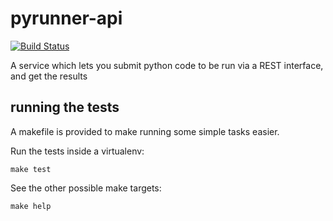 # pyrunner-api

[![Build Status](https://travis-ci.com/mjftw/pyrunner-api.svg?branch=master)](https://travis-ci.com/mjftw/pyrunner-api)

A service which lets you submit python code to be run via a REST interface, and get the results

## running the tests

A makefile is provided to make running some simple tasks easier.

Run the tests inside a virtualenv:

``` shell
make test
```

See the other possible make targets:

```shell
make help
```